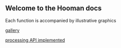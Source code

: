 
Welcome to the Hooman docs
---

Each function is accompanied by illustrative graphics


[gallery](./gallery)

[processing API implemented](./processing)



